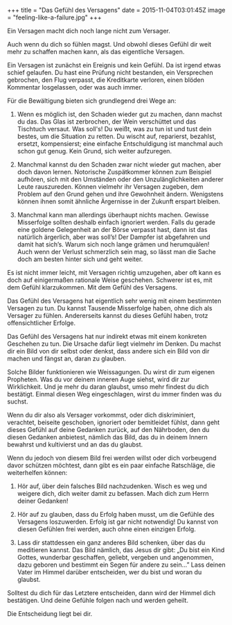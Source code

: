+++
title = "Das Gefühl des Versagens"
date = 2015-11-04T03:01:45Z
image = "feeling-like-a-failure.jpg"
+++

Ein Versagen macht dich noch lange nicht zum Versager.

Auch wenn du dich so fühlen magst. Und obwohl dieses Gefühl dir weit mehr zu schaffen machen kann, als das eigentliche Versagen.

Ein Versagen ist zunächst ein Ereignis und kein Gefühl. Da ist irgend etwas schief gelaufen. Du hast eine Prüfung nicht bestanden, ein Versprechen gebrochen, den Flug verpasst, die Kreditkarte verloren, einen blöden Kommentar losgelassen, oder was auch immer.

Für die Bewältigung bieten sich grundlegend drei Wege an:

1. Wenn es möglich ist, den Schaden wieder gut zu machen, dann machst du das. Das Glas ist zerbrochen, der Wein verschüttet und das Tischtuch versaut. Was soll's! Du weißt, was zu tun ist und tust dein bestes, um die Situation zu retten. Du wischt auf, reparierst, bezahlst, ersetzt, kompensierst; eine einfache Entschuldigung ist manchmal auch schon gut genug. Kein Grund, sich weiter aufzuregen.

2. Manchmal kannst du den Schaden zwar nicht wieder gut machen, aber doch davon lernen. Notorische Zuspätkommer können zum Beispiel aufhören, sich mit den Umständen oder den Unzulänglichkeiten anderer Leute rauszureden. Können vielmehr ihr Versagen zugeben, dem Problem auf den Grund gehen und ihre Gewohnheit ändern. Wenigstens können ihnen somit ähnliche Ärgernisse in der Zukunft erspart bleiben.

3. Manchmal kann man allerdings überhaupt nichts machen. Gewisse Misserfolge sollten deshalb einfach ignoriert werden. Falls du gerade eine goldene Gelegenheit an der Börse verpasst hast, dann ist das natürlich ärgerlich, aber was soll’s! Der Dampfer ist abgefahren und damit hat sich’s. Warum sich noch lange grämen und herumquälen! Auch wenn der Verlust schmerzlich sein mag, so lässt man die Sache doch am besten hinter sich und geht weiter.

Es ist nicht immer leicht, mit Versagen richtig umzugehen, aber oft kann es doch auf einigermaßen rationale Weise geschehen. Schwerer ist es, mit dem Gefühl klarzukommen. Mit dem Gefühl des Versagens.

Das Gefühl des Versagens hat eigentlich sehr wenig mit einem bestimmten Versagen zu tun. Du kannst Tausende Misserfolge haben, ohne dich als Versager zu fühlen. Andererseits kannst du dieses Gefühl haben, trotz offensichtlicher Erfolge.

Das Gefühl des Versagens hat nur indirekt etwas mit einem konkreten Geschehen zu tun. Die Ursache dafür liegt vielmehr im Denken. Du machst dir ein Bild von dir selbst oder denkst, dass andere sich ein Bild von dir machen und fängst an, daran zu glauben.

Solche Bilder funktionieren wie Weissagungen. Du wirst dir zum eigenen Propheten. Was du vor deinem inneren Auge siehst, wird dir zur Wirklichkeit. Und je mehr du daran glaubst, umso mehr findest du dich bestätigt. Einmal diesen Weg eingeschlagen, wirst du immer finden was du suchst.

Wenn du dir also als Versager vorkommst, oder dich diskriminiert, verachtet, beiseite geschoben, ignoriert oder bemitleidet fühlst, dann geht dieses Gefühl auf deine Gedanken zurück, auf den Nährboden, den du diesen Gedanken anbietest, nämlich das Bild, das du in deinem Innern bewahrst und kultivierst und an das du glaubst.

Wenn du jedoch von diesem Bild frei werden willst oder dich vorbeugend davor schützen möchtest, dann gibt es ein paar einfache Ratschläge, die weiterhelfen können:

1. Hör auf, über dein falsches Bild nachzudenken. Wisch es weg und weigere dich, dich weiter damit zu befassen. Mach dich zum Herrn deiner Gedanken!

2. Hör auf zu glauben, dass du Erfolg haben musst, um die Gefühle des Versagens loszuwerden.	Erfolg ist gar nicht notwendig! Du kannst von diesen Gefühlen frei werden, auch ohne einen einzigen Erfolg.

3. Lass dir stattdessen ein ganz anderes Bild schenken, über das du meditieren kannst. Das Bild nämlich, das Jesus dir gibt: „Du bist ein Kind Gottes, wunderbar geschaffen, geliebt, vergeben und angenommen, dazu geboren und bestimmt ein Segen für andere zu sein…” Lass deinen Vater im Himmel darüber entscheiden, wer du bist und woran du glaubst.

Solltest du dich für das Letztere entscheiden, dann wird der Himmel dich bestätigen. Und deine Gefühle folgen nach und werden geheilt.

Die Entscheidung liegt bei dir.

